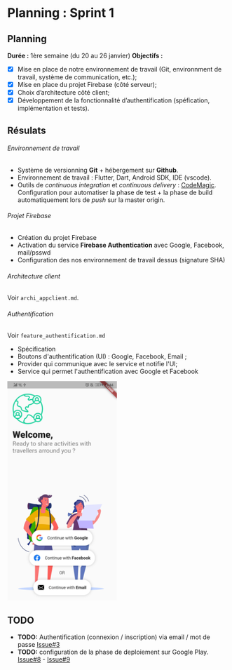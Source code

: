 # Planning : Sprint 1

## Planning
**Durée​ :** 1ère semaine (du 20 au 26 janvier)
**Objectifs​ :**
- [x] Mise en place de notre environnement de travail (Git, environnment de travail, système de communication, etc.);
- [x] Mise en place du projet Firebase (côté serveur);
- [x] Choix d’architecture côté client;
- [x] Développement de la fonctionnalité d’authentification (spéfication, implémentation et tests).

## Résulats

###### Environnement de travail
- Système de versionning **Git** + hébergement sur **Github**.  
- Environnement de travail : Flutter, Dart, Android SDK, IDE (vscode).  
- Outils de *continuous integration* et *continuous delivery* : [CodeMagic](https://codemagic.io/start/). Configuration pour automatiser la phase de test + la phase de build automatiquement lors de *push* sur la master origin.  


###### Projet Firebase
- Création du projet Firebase
- Activation du service **Firebase Authentication** avec Google, Facebook, mail/psswd
- Configuration des nos environnement de travail dessus (signature SHA)


###### Architecture client

Voir `archi_appclient.md`.


###### Authentification

Voir `feature_authentification.md`

- Spécification
- Boutons d'authentification (UI) : Google, Facebook, Email ;
- Provider qui communique avec le service et notifie l'UI;
- Service qui permet l'authentification avec Google et Facebook

<div style="width:250px">

![](src/screen3.jpg)

</div>

## TODO
- **TODO:** Authentification (connexion / inscription) via email / mot de passe [Issue#3](https://github.com/Romain-Guillot/UQAC-GL-Projet/issues/3)
- **TODO:** configuration de la phase de deploiement sur Google Play. [Issue#8](https://github.com/Romain-Guillot/UQAC-GL-Projet/issues/8) - [Issue#9](https://github.com/Romain-Guillot/UQAC-GL-Projet/issues/9)














<!--  -->
